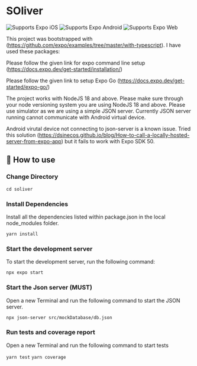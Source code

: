 # SOliver

<p>
  <!-- iOS -->
  <img alt="Supports Expo iOS" longdesc="Supports Expo iOS" src="https://img.shields.io/badge/iOS-4630EB.svg?style=flat-square&logo=APPLE&labelColor=999999&logoColor=fff" />
  <!-- Android -->
  <img alt="Supports Expo Android" longdesc="Supports Expo Android" src="https://img.shields.io/badge/Android-4630EB.svg?style=flat-square&logo=ANDROID&labelColor=A4C639&logoColor=fff" />
  <!-- Web -->
  <img alt="Supports Expo Web" longdesc="Supports Expo Web" src="https://img.shields.io/badge/web-4630EB.svg?style=flat-square&logo=GOOGLE-CHROME&labelColor=4285F4&logoColor=fff" />
</p>

This project was bootstrapped with (https://github.com/expo/examples/tree/master/with-typescript). I have used these packages:

Please follow the given link for expo command line setup (https://docs.expo.dev/get-started/installation/)

Please follow the given link to setup Expo Go (https://docs.expo.dev/get-started/expo-go/)

The project works with NodeJS 18 and above. Please make sure through your node versioning system you are using NodeJS 18 and above. Please use simulator as we are using a simple JSON server. Currently JSON server running cannot communicate with Android virtual device.

Android virutal device not connecting to json-server is a known issue. Tried this solution (https://dsinecos.github.io/blog/How-to-call-a-locally-hosted-server-from-expo-app) but it fails to work with Expo SDK 50.

## 🚀 How to use

### Change Directory

`cd soliver`

### Install Dependencies

Install all the dependencies listed within package.json in the local node_modules folder.

`yarn install`


### Start the development server

To start the development server, run the following command:

`npx expo start`

### Start the Json server (MUST)

Open a new Terminal and run the following command to start the JSON server.

`npx json-server src/mockDatabase/db.json`

### Run tests and coverage report

Open a new Terminal and run the following command to start tests

`yarn test`
`yarn coverage`
